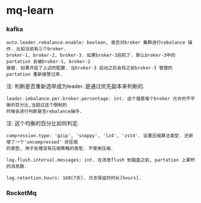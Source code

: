 # mq-learn

### kafka
```shell script
auto.leader.rebalance.enable: boolean, 是否对broker 集群进行rebalance 操作. 比如当前有三个broker.
broker-1, broker-2, broker-3. 如果broker-3宕机了. 那么broker-3中的partation 会被broker-1, broker-2
接替. 如果开启了上述的配置. 当broker-3 启动之后会将之前broker-3 管理的partation 重新接管过来.
```
注: 判断是否重新选举成为leader. 是通过优先副本来判断的.

```shell script
leader.imbalance.per.broker.percentage: int. 这个值是每个broker 允许的不平衡的百分比,当超过这个限制的
时候会进行判断是否rebalance操作.
```
注: 这个均衡的百分比如何判定.

```shell script
compression.type: 'gzip', 'snappy', 'lz4', 'zstd'. 设置压缩算法类型. 还新增了一个'uncompressed' 非压缩
的类型, 用于处理没有压缩策略的类型. 不使用压缩.
```

```shell script
log.flush.interval.messages: int. 在消息flush 到磁盘之前, partation 上累积的消息数.
```

```shell script
log.retention.hours: 168[7天]. 日志保留的时长[hours].
```


### RocketMq

